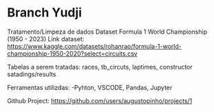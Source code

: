 # Branch Yudji
Tratamento/Limpeza de dados Dataset Formula 1 World Championship (1950 - 2023)
Link dataset: https://www.kaggle.com/datasets/rohanrao/formula-1-world-championship-1950-2020?select=circuits.csv

Tabelas a serem tratadas: races, tb_circuts, laptimes, constructor satadings/results

Ferramentas utilizdas:
-Pyhton, VSCODE, Pandas, Jupyter

Github Project:
https://github.com/users/augustopinho/projects/1
